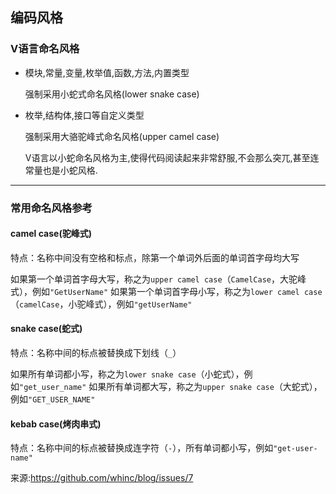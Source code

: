 ## 编码风格

### V语言命名风格

- 模块,常量,变量,枚举值,函数,方法,内置类型

  强制采用小蛇式命名风格(lower snake case)

- 枚举,结构体,接口等自定义类型

  强制采用大骆驼峰式命名风格(upper camel case)

  V语言以小蛇命名风格为主,使得代码阅读起来非常舒服,不会那么突兀,甚至连常量也是小蛇风格.

---

### 常用命名风格参考

#### camel case(驼峰式)

特点：名称中间没有空格和标点，除第一个单词外后面的单词首字母均大写

如果第一个单词首字母大写，称之为`upper camel case`（`CamelCase`，大驼峰式），例如`"GetUserName"`
如果第一个单词首字母小写，称之为`lower camel case`（`camelCase`，小驼峰式），例如`"getUserName"`

#### snake case(蛇式)

特点：名称中间的标点被替换成下划线（`_`）

如果所有单词都小写，称之为`lower snake case`（小蛇式），例如`"get_user_name"`
如果所有单词都大写，称之为`upper snake case`（大蛇式），例如`"GET_USER_NAME"`

#### kebab case(烤肉串式)

特点：名称中间的标点被替换成连字符（`-`），所有单词都小写，例如`"get-user-name"`

来源:https://github.com/whinc/blog/issues/7

